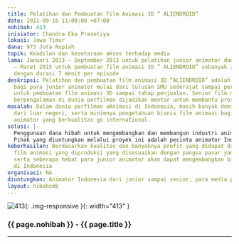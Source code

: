 ```yaml
---
title: Pelatihan dan Pembuatan Film Animasi 3D ” ALIENDROID”
date: 2011-09-16 11:08:00 +07:00
nohibah: 413
inisiator: Chandra Eka Prasetiya
lokasi: Jawa Timur
dana: 973 Juta Rupiah
topik: Keadilan dan kesetaraan akses terhadap media
lama: Januari 2013 – September 2013 untuk pelatihan junior animator dan April 2013
  – Maret 2015 untuk pembuatan film animasi 3D ” ALIENDROID” sebanyak 26 episode,
  dengan durasi 7 menit per episode
deskripsi: Pelatihan dan pembuatan film animasi 3D “ALIENDROID” adalah proyek pelatihan
  bagi para junior animator mulai dari lulusan SMU sederajat sampai perguruan tinggi
  untuk pembuatan fllm animasi 3D sampai tahap penjualan. Senior film maker yang telah
  berpengalaman di dunia perfilman dijadikan mentor untuk membantu proses pembimbingan
masalah: Dalam dunia perfilman aAnimasi di Indonesia, masih banyak dominasi produk
  dari luar negeri, serta minimnya pengetahuan bisnis film animasi bagi para junior
  animator yang berkualitas go international.
solusi: |-
  Penggunaan dana hibah untuk mengembangkan dan membangun industri animasi Indonesia dengan merecruite para senior animator yang berpengalaman dibidang animasi dan memberikan pelatihan bagi para junior untuk bekal membangun industri yang serupa atau meneruskan Indusri yang ada.
  Pihak yang diuntungkan melalui proyek ini adalah pecinta animator Indonesia dari junior sampai senior, para media penyiaran Indonesia, pemerintah daerah sampai pusat, para generasi penerus dalam dunia aAnimasi Indonesia dan tidak lupa saya sebagai penggagas proyek.
keberhasilan: Berdasarkan kualitas dan banyaknya profit yang didapat dari penjualan
  film animasi yang diproduksi yang disesuaikan dengan pangsa pasar yang akan dituju,
  serta seberapa hebat para junior animator akan dapat mengembangkan bisnis animasi
  di Indonesia
organisasi: NA
diuntungkan: Animator Indonesia dari junior sampai senior, para media penyiaran Indonesia, pemerintah daerah sampai pusat, para generasi penerus dalam dunia aAnimasi Indonesia dan tidak lupa saya sebagai penggagas proyek
layout: hibahcmb
---
```


![413](/static/img/hibahcmb/413.png){: .img-responsive }{: width="413" }

### {{ page.nohibah }} - {{ page.title }}

---
